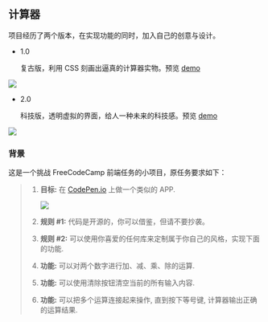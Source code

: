 ## 计算器

项目经历了两个版本，在实现功能的同时，加入自己的创意与设计。

- 1.0

  复古版，利用 CSS 刻画出逼真的计算器实物。预览 [demo](http://riversword.github.io/calculator/1.0/calculator1.0.html)

![](https://github.com/riversword/calculator/blob/master/1.0/1.0.png)



- 2.0

  科技版，透明虚拟的界面，给人一种未来的科技感。预览 [demo](http://riversword.github.io/calculator/)

![](https://github.com/riversword/calculator/blob/master/2.0.png)





### 背景

这是一个挑战 FreeCodeCamp 前端任务的小项目，原任务要求如下：

> 1. **目标:** 在 [CodePen.io](http://codepen.io/) 上做一个类似的 APP.
>
>    ![](https://github.com/riversword/calculator/blob/master/1.0/2018-08-19_101834.png)
>
> 2. **规则 #1:** 代码是开源的，你可以借鉴，但请不要抄袭。
>
> 3. **规则 #2:** 可以使用你喜爱的任何库来定制属于你自己的风格，实现下面的功能.
>
> 4. **功能:** 可以对两个数字进行加、减、乘、除的运算.
>
> 5. **功能:** 可以使用清除按钮清空当前的所有输入内容.
>
> 6. **功能:** 可以把多个运算连接起来操作, 直到按下等号键, 计算器输出正确的运算结果.

